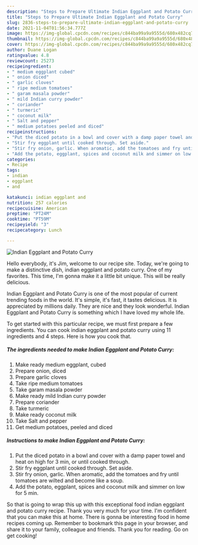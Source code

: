 ```yaml
---
description: "Steps to Prepare Ultimate Indian Eggplant and Potato Curry"
title: "Steps to Prepare Ultimate Indian Eggplant and Potato Curry"
slug: 2836-steps-to-prepare-ultimate-indian-eggplant-and-potato-curry
date: 2021-11-04T01:56:34.777Z
image: https://img-global.cpcdn.com/recipes/c844ba99a9a9555d/680x482cq70/indian-eggplant-and-potato-curry-recipe-main-photo.jpg
thumbnail: https://img-global.cpcdn.com/recipes/c844ba99a9a9555d/680x482cq70/indian-eggplant-and-potato-curry-recipe-main-photo.jpg
cover: https://img-global.cpcdn.com/recipes/c844ba99a9a9555d/680x482cq70/indian-eggplant-and-potato-curry-recipe-main-photo.jpg
author: Duane Logan
ratingvalue: 4.8
reviewcount: 25273
recipeingredient:
- " medium eggplant cubed"
- " onion diced"
- " garlic cloves"
- " ripe medium tomatoes"
- " garam masala powder"
- " mild Indian curry powder"
- " coriander"
- " turmeric"
- " coconut milk"
- " Salt and pepper"
- " medium potatoes peeled and diced"
recipeinstructions:
- "Put the diced potato in a bowl and cover with a damp paper towel and heat on high for 3 min, or until cooked through."
- "Stir fry eggplant until cooked through. Set aside."
- "Stir fry onion, garlic. When aromatic, add the tomatoes and fry until tomatoes are wilted and become like a soup."
- "Add the potato, eggplant, spices and coconut milk and simmer on low for 5 min."
categories:
- Recipe
tags:
- indian
- eggplant
- and

katakunci: indian eggplant and 
nutrition: 257 calories
recipecuisine: American
preptime: "PT24M"
cooktime: "PT59M"
recipeyield: "3"
recipecategory: Lunch

---
```



![Indian Eggplant and Potato Curry](https://img-global.cpcdn.com/recipes/c844ba99a9a9555d/680x482cq70/indian-eggplant-and-potato-curry-recipe-main-photo.jpg)

Hello everybody, it's Jim, welcome to our recipe site. Today, we're going to make a distinctive dish, indian eggplant and potato curry. One of my favorites. This time, I'm gonna make it a little bit unique. This will be really delicious.

Indian Eggplant and Potato Curry is one of the most popular of current trending foods in the world. It's simple, it's fast, it tastes delicious. It is appreciated by millions daily. They are nice and they look wonderful. Indian Eggplant and Potato Curry is something which I have loved my whole life.




To get started with this particular recipe, we must first prepare a few ingredients. You can cook indian eggplant and potato curry using 11 ingredients and 4 steps. Here is how you cook that.

<!--inarticleads1-->

##### The ingredients needed to make Indian Eggplant and Potato Curry:

1. Make ready  medium eggplant, cubed
1. Prepare  onion, diced
1. Prepare  garlic cloves
1. Take  ripe medium tomatoes
1. Take  garam masala powder
1. Make ready  mild Indian curry powder
1. Prepare  coriander
1. Take  turmeric
1. Make ready  coconut milk
1. Take  Salt and pepper
1. Get  medium potatoes, peeled and diced




<!--inarticleads2-->

##### Instructions to make Indian Eggplant and Potato Curry:

1. Put the diced potato in a bowl and cover with a damp paper towel and heat on high for 3 min, or until cooked through.
1. Stir fry eggplant until cooked through. Set aside.
1. Stir fry onion, garlic. When aromatic, add the tomatoes and fry until tomatoes are wilted and become like a soup.
1. Add the potato, eggplant, spices and coconut milk and simmer on low for 5 min.




So that is going to wrap this up with this exceptional food indian eggplant and potato curry recipe. Thank you very much for your time. I'm confident that you can make this at home. There is gonna be interesting food in home recipes coming up. Remember to bookmark this page in your browser, and share it to your family, colleague and friends. Thank you for reading. Go on get cooking!
